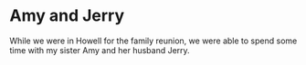 # Amy and Jerry

While we were in Howell for the family reunion, we were able to spend some time with my sister Amy and her husband Jerry.

